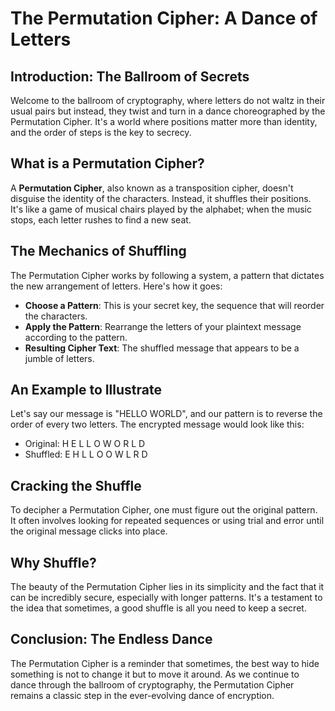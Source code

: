 # The Permutation Cipher: A Dance of Letters

## Introduction: The Ballroom of Secrets

Welcome to the ballroom of cryptography, where letters do not waltz in their usual pairs but instead, they twist and turn in a dance choreographed by the Permutation Cipher. It's a world where positions matter more than identity, and the order of steps is the key to secrecy.

## What is a Permutation Cipher?

A **Permutation Cipher**, also known as a transposition cipher, doesn't disguise the identity of the characters. Instead, it shuffles their positions. It's like a game of musical chairs played by the alphabet; when the music stops, each letter rushes to find a new seat.

## The Mechanics of Shuffling

The Permutation Cipher works by following a system, a pattern that dictates the new arrangement of letters. Here's how it goes:

- **Choose a Pattern**: This is your secret key, the sequence that will reorder the characters.
- **Apply the Pattern**: Rearrange the letters of your plaintext message according to the pattern.
- **Resulting Cipher Text**: The shuffled message that appears to be a jumble of letters.

## An Example to Illustrate

Let's say our message is "HELLO WORLD", and our pattern is to reverse the order of every two letters. The encrypted message would look like this:

- Original: H E L L O W O R L D
- Shuffled: E H L L O O W L R D

## Cracking the Shuffle

To decipher a Permutation Cipher, one must figure out the original pattern. It often involves looking for repeated sequences or using trial and error until the original message clicks into place.

## Why Shuffle?

The beauty of the Permutation Cipher lies in its simplicity and the fact that it can be incredibly secure, especially with longer patterns. It's a testament to the idea that sometimes, a good shuffle is all you need to keep a secret.

## Conclusion: The Endless Dance

The Permutation Cipher is a reminder that sometimes, the best way to hide something is not to change it but to move it around. As we continue to dance through the ballroom of cryptography, the Permutation Cipher remains a classic step in the ever-evolving dance of encryption.
